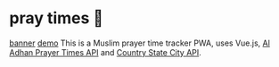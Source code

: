 # pray times 🕌
[banner](public/img/repo/pray-times-banner.png)
[demo](public/img/repo/pray-times-demo.png)
This is a Muslim prayer time tracker PWA, uses Vue.js, [Al Adhan Prayer Times API](https://aladhan.com/prayer-times-api) and [Country State City API](https://countrystatecity.in/). 
